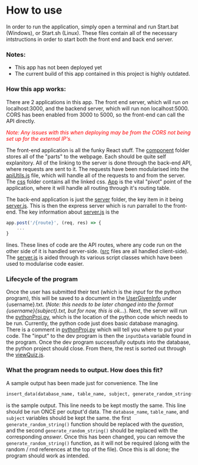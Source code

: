 # How to use

In order to run the application, simply open a terminal and run Start.bat (Windows), or Start.sh (Linux). These files contain all of the necessary intstructions in order to start both the front end and back end server. 

### Notes:
 - This app has not been deployed yet
 - The current build of this app contained in this project is highly outdated.

### How this app works:

There are 2 applications in this app. The front end server, which will run on localhost:3000, and the backend server, which will run non localhost:5000. CORS has been enabled from 3000 to 5000, so the front-end can call the API directly. 

<span style="color: red; font-style: italic;">Note: Any issues with this when deploying may be from the CORS not being set up for the external IP's.</span>

The front-end application is all the funky React stuff. The [component](/src/component/) folder stores all of the "parts" to the webpage. Each should be quite self explanitory. All of the linking to the server is done through the back-end API, where requests are sent to it. The requests have been modularised into the [apiUtils.js](/src/utils/apiUtils.js) file, which will handle all of the requests to and from the server. The [css](/src/css/) folder contains all the linked css. [App](/src/App.js) is the vital "pivot" point of the application, where it will handle all routing through it's routing table. 

The back-end application is just the [server](/server/) folder, the key item in it being [server.js](/server/server.js). This is then the express server which is run parrallel to the front-end. The key information about [server.js](/server/server.js) is the 
```js
app.post('/{route}', (req, res) => {
    ...
}
```
lines. These lines of code are the API routes, where any code run on the other side of it is handled server-side. ([src](/src/) files are all handled client-side). The [server.js](/server/server.js) is aided through its various script classes which have been used to modularise code easier. 


### Lifecycle of the program
Once the user has submitted their text (which is the _input_ for the python program), this will be saved to a document in the [UserGivenInfo](/server/UserGivenInfo/) under {username}.txt. (_Note: this needs to be later changed into the format {username}{subject}.txt, but for now, this is ok..._). Next, the server will run the [pythonProj.py](/ExternalResources/pythonProj.py), which is the location of the python code which needs to be run. Currently, the python code just does basic database managing. There is a comment in [pythonProj.py](/ExternalResources/pythonProj.py) which will tell you where to put your code. The "input" to the dev program is then the `inputData` variable found in the program. Once the dev program successfully outputs into the database, the python project should close. From there, the rest is sorted out through the [viewQuiz.js](/src/component/viewQuiz.js).

### What the program needs to output. How does this fit?
A sample output has been made just for convenience. The line 
```py
insert_data(database_name, table_name, subject, generate_random_string(), generate_random_string())
```
is the sample output. This line needs to be kept mostly the same. This line should be run <span style="font-style: bold;">ONCE</span> per output'd data. The `database_name`, `table_name`, and `subject` variables should be kept the same. the first `generate_random_string()` function should be replaced with the _question_, and the second `generate_random_string()` should be replaced with the corresponding _answer_. Once this has been changed, you can remove the `generate_random_string()` function, as it will not be required (along with the random / rnd references at the top of the file). Once this is all done; the program should work as intended.